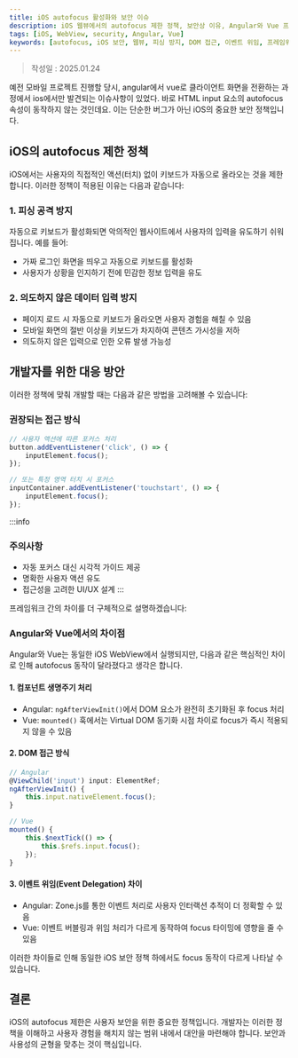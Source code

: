 ```yaml
---
title: iOS autofocus 활성화와 보안 이슈
description: iOS 웹뷰에서의 autofocus 제한 정책, 보안상 이유, Angular와 Vue 프레임워크에서의 차이점 및 대응 방안 분석
tags: [iOS, WebView, security, Angular, Vue]
keywords: [autofocus, iOS 보안, 웹뷰, 피싱 방지, DOM 접근, 이벤트 위임, 프레임워크 차이, Vue.js, Angular]
---
```


>작성일 : 2025.01.24

예전 모바일 프로젝트 진행할 당시, angular에서 vue로 클라이언트 화면을 전환하는 과정에서 ios에서만 발견되는 이슈사항이 있었다. 바로 HTML input 요소의 autofocus 속성이 동작하지 않는 것인데요. 이는 단순한 버그가 아닌 iOS의 중요한 보안 정책입니다.

## iOS의 autofocus 제한 정책

iOS에서는 사용자의 직접적인 액션(터치) 없이 키보드가 자동으로 올라오는 것을 제한합니다. 이러한 정책이 적용된 이유는 다음과 같습니다:

### 1. 피싱 공격 방지

자동으로 키보드가 활성화되면 악의적인 웹사이트에서 사용자의 입력을 유도하기 쉬워집니다. 예를 들어:
- 가짜 로그인 화면을 띄우고 자동으로 키보드를 활성화
- 사용자가 상황을 인지하기 전에 민감한 정보 입력을 유도

### 2. 의도하지 않은 데이터 입력 방지

- 페이지 로드 시 자동으로 키보드가 올라오면 사용자 경험을 해칠 수 있음
- 모바일 화면의 절반 이상을 키보드가 차지하여 콘텐츠 가시성을 저하
- 의도하지 않은 입력으로 인한 오류 발생 가능성

## 개발자를 위한 대응 방안

이러한 정책에 맞춰 개발할 때는 다음과 같은 방법을 고려해볼 수 있습니다:

### 권장되는 접근 방식
```javascript
// 사용자 액션에 따른 포커스 처리
button.addEventListener('click', () => {
    inputElement.focus();
});

// 또는 특정 영역 터치 시 포커스
inputContainer.addEventListener('touchstart', () => {
    inputElement.focus();
});
```
:::info
### 주의사항
- 자동 포커스 대신 시각적 가이드 제공
- 명확한 사용자 액션 유도
- 접근성을 고려한 UI/UX 설계
:::

프레임워크 간의 차이를 더 구체적으로 설명하겠습니다:

### Angular와 Vue에서의 차이점
Angular와 Vue는 동일한 iOS WebView에서 실행되지만, 다음과 같은 핵심적인 차이로 인해 autofocus 동작이 달라졌다고 생각은 합니다.

#### 1. 컴포넌트 생명주기 처리
- Angular: `ngAfterViewInit()`에서 DOM 요소가 완전히 초기화된 후 focus 처리
- Vue: `mounted()` 훅에서는 Virtual DOM 동기화 시점 차이로 focus가 즉시 적용되지 않을 수 있음

#### 2. DOM 접근 방식
```javascript
// Angular
@ViewChild('input') input: ElementRef;
ngAfterViewInit() {
    this.input.nativeElement.focus();
}

// Vue
mounted() {
    this.$nextTick(() => {
        this.$refs.input.focus();
    });
}
```

#### 3. 이벤트 위임(Event Delegation) 차이
- Angular: Zone.js를 통한 이벤트 처리로 사용자 인터랙션 추적이 더 정확할 수 있음
- Vue: 이벤트 버블링과 위임 처리가 다르게 동작하여 focus 타이밍에 영향을 줄 수 있음

이러한 차이들로 인해 동일한 iOS 보안 정책 하에서도 focus 동작이 다르게 나타날 수 있습니다.

## 결론

iOS의 autofocus 제한은 사용자 보안을 위한 중요한 정책입니다. 개발자는 이러한 정책을 이해하고 사용자 경험을 해치지 않는 범위 내에서 대안을 마련해야 합니다. 보안과 사용성의 균형을 맞추는 것이 핵심입니다.